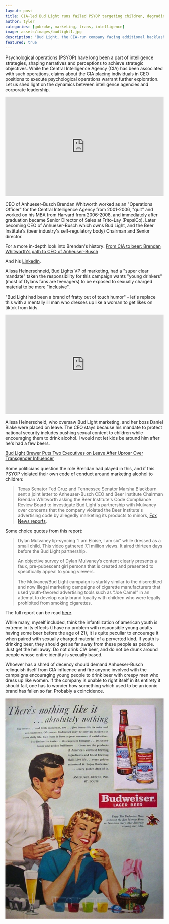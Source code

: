 ```yaml
---
layout: post
title: CIA-led Bud Light runs failed PSYOP targeting children, degrading women
author: tyler
categories: [gobroke, marketing, trans, intelligence]
image: assets/images/budlight1.jpg
description: "Bud Light, the CIA-run company facing additional backlash for promoting alcohol consumption to miners"
featured: true
---
```

Psychological operations (PSYOP) have long been a part of intelligence strategies, shaping narratives and perceptions to achieve strategic objectives. While the Central Intelligence Agency (CIA) has been associated with such operations, claims about the CIA placing individuals in CEO positions to execute psychological operations warrant further exploration. Let us shed light on the dynamics between intelligence agencies and corporate leadership.                                                                                                                                                                                         

<p><iframe style="width:100%;" height="315" src="https://www.youtube.com/embed/CVGDPlG42bU?rel=0&amp;showinfo=0" frameborder="0" allowfullscreen></iframe></p>

CEO of Anhueser-Busch Brendan Whitworth worked as an "Operations Officer" for the Central Intelligence Agency from 2001-2006, "quit" and worked on his MBA from Harvard from 2006-2008, and immediately after graduation became Senior Director of Sales at Frito-Lay (PepsiCo). Later becoming CEO of Anhueser-Busch which owns Bud Light, and the Beer Institute's (beer industry's self-regulatory body) Chairman and Senior director.                        

For a more in-depth look into Brendan's history:
[From CIA to beer: Brendan Whitworth's path to CEO of Anheuser-Busch](https://archive.is/gw3fr)

And his [LinkedIn](https://www.linkedin.com/in/brendan-whitworth-5784b33/).

Alissa Heinerschneid, Bud Lights VP of marketing, had a "super clear mandate" taken the responsibility for this campaign wants "young drinkers" (most of Dylans fans are teenagers) to be exposed to sexually charged material to be more "inclusive".

"Bud Light had been a brand of fratty out of touch humor" - let's replace this with a mentally ill man who dresses up like a woman to get likes on tiktok from kids.

<p><iframe style="width:100%;" height="315" src="https://www.youtube.com/embed/CipYz6dzbFs?rel=0&amp;showinfo=0" frameborder="0" allowfullscreen></iframe></p>

Alissa Heinerscheid, who oversaw Bud Light marketing, and her boss Daniel Blake were placed on leave. The CEO stays because his mandate to protect national security includes pushing sexual content to children while encouraging them to drink alcohol. I would not let kids be around him after he's had a few beers.

[Bud Light Brewer Puts Two Executives on Leave After Uproar Over Transgender Influencer](https://archive.is/W9MtF)

Some politicians question the role Brendan had played in this, and if this PSYOP violated their own code of conduct around marketing alcohol to children:

> Texas Senator Ted Cruz and Tennessee Senator Marsha Blackburn sent a joint letter to Anheuser-Busch CEO and Beer Institute Chairman Brendan Whitworth asking the Beer Institute's Code Compliance Review Board to investigate Bud Light's partnership with Mulvaney over concerns that the company violated the Beer Institute's advertising code by allegedly marketing its products to minors, [Fox News reports](https://www.foxnews.com/media/sen-ted-cruz-calls-probe-bud-light-dylan-mulvaney-ad-campaign-marketing-children).

Some choice quotes from this report:

> Dylan Mulvaney lip-syncing “I am Eloise, I am six” while dressed as a small child. This video gathered 7.1 million views. It aired thirteen days before the Bud Light partnership.
>
> An objective survey of Dylan Mulvaney’s content clearly presents a faux, pre-pubescent girl persona that is created and presented to specifically appeal to young viewers.
>
> The Mulvaney/Bud Light campaign is starkly similar to the discredited and now illegal marketing campaigns of cigarette manufacturers that used youth-favored advertising tools such as “Joe Camel” in an attempt to develop early brand loyalty with children who were legally prohibited from smoking cigarettes.

The full report can be read [here](https://www.commerce.senate.gov/services/files/53A77108-4DBE-4430-88C0-E2325FC8F567).

While many, myself included, think the infantilization of american youth is extreme in its effects (I have no problem with responsible young adults having some beer before the age of 21), it is quite peculiar to encourage it when paired with sexually charged material of a perverted kind. If youth is drinking beer, they should get as far away from these people as people. Just get the hell away. Do not drink CIA beer, and do not be drunk around people whose entire identity is sexually based.

Whoever has a shred of decency should demand Anhueser-Busch relinquish itself from CIA influence and fire anyone involved with the campaigns encouraging young people to drink beer with creepy men who dress up like women. If the company is unable to right itself in its entirety it should fail, one has to wonder how something which used to be an iconic brand has fallen so far. Probably a coincidence.

![](/assets/images/alcprofeasterbud1950-737x1024-1-737x1024.jpg)
